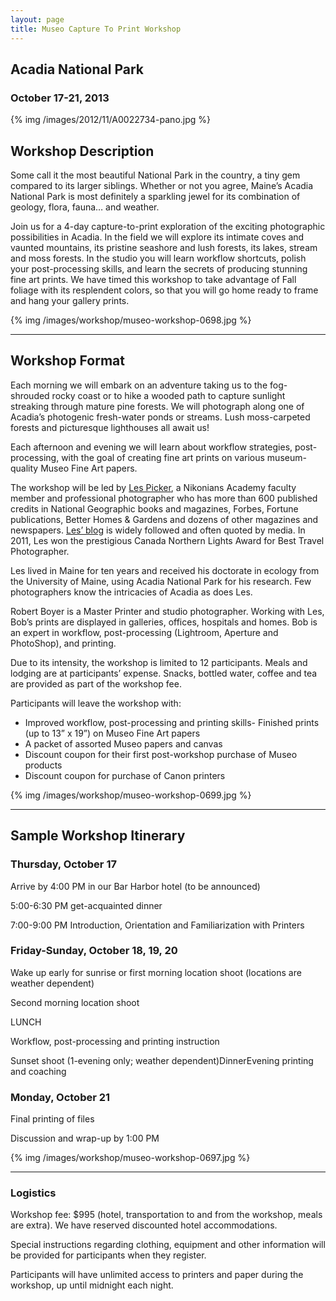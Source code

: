```yaml
---
layout: page
title: Museo Capture To Print Workshop
---
```


## Acadia National Park
### October 17-21, 2013

{% img /images/2012/11/A0022734-pano.jpg %}

## Workshop Description

Some call it the most beautiful National Park in the country, a tiny gem compared to its larger siblings. Whether or not you agree, Maine’s Acadia National Park is most definitely a sparkling jewel for its combination of geology, flora, fauna… and weather. 

Join us for a 4-day capture-to-print exploration of the exciting photographic possibilities in Acadia. In the field we will explore its intimate coves and vaunted mountains, its pristine seashore and lush forests, its lakes, stream and moss forests. In the studio you will learn workflow shortcuts, polish your post-processing skills, and learn the secrets of producing stunning fine art prints.  We have timed this workshop to take advantage of Fall foliage with its resplendent colors, so that you will go home ready to frame and hang your gallery prints. 

{% img /images/workshop/museo-workshop-0698.jpg %}

---

## Workshop Format

Each morning we will embark on an adventure taking us to the fog-shrouded rocky coast or to hike a wooded path to capture sunlight streaking through mature pine forests. We will photograph along one of Acadia’s photogenic fresh-water ponds or streams. Lush moss-carpeted forests and picturesque lighthouses all await us!

Each afternoon and evening we will learn about workflow strategies, post-processing, with the goal of creating fine art prints on various museum-quality Museo Fine Art papers. 

The workshop will be led by [Les Picker](http://www.lesterpickerphoto.com), a Nikonians Academy faculty member and professional photographer who has more than 600 published credits in National Geographic books and magazines, Forbes, Fortune publications, Better Homes & Gardens and dozens of other magazines and newspapers. [Les’ blog](http://blog.lesterpickerphoto.com) is widely followed and often quoted by media. In 2011, Les won the prestigious Canada Northern Lights Award for Best Travel Photographer. 

Les lived in Maine for ten years and received his doctorate in ecology from the University of Maine, using Acadia National Park for his research. Few photographers know the intricacies of Acadia as does Les. 

Robert Boyer is a Master Printer and studio photographer. Working with Les, Bob’s prints are displayed in galleries, offices, hospitals and homes. Bob is an expert in workflow, post-processing (Lightroom, Aperture and PhotoShop), and printing. 

Due to its intensity, the workshop is limited to 12 participants. Meals and lodging are at participants’ expense. Snacks, bottled water, coffee and tea are provided as part of the workshop fee.

Participants will leave the workshop with:

- Improved workflow, post-processing and printing skills- Finished prints (up to 13” x 19”) on Museo Fine Art papers 
- A packet of assorted Museo papers and canvas 
- Discount coupon for their first post-workshop purchase of Museo products
- Discount coupon for purchase of Canon printers

{% img /images/workshop/museo-workshop-0699.jpg %}

---

## Sample Workshop Itinerary

### Thursday, October 17

Arrive by 4:00 PM in our Bar Harbor hotel (to be announced)

5:00-6:30 PM get-acquainted dinner

7:00-9:00 PM Introduction, Orientation and Familiarization with Printers

### Friday-Sunday, October 18, 19, 20

Wake up early for sunrise or first morning location shoot (locations are weather dependent)

Second morning location shoot

LUNCH

Workflow, post-processing and printing instruction

Sunset shoot (1-evening only; weather dependent)DinnerEvening printing and coaching

### Monday, October 21
Final printing of files

Discussion and wrap-up by 1:00 PM

{% img /images/workshop/museo-workshop-0697.jpg %}

---

### Logistics

Workshop fee: $995 (hotel, transportation to and from the workshop, meals are extra). We have reserved discounted hotel accommodations. 

Special instructions regarding clothing, equipment and other information will be provided for participants when they register. 

Participants will have unlimited access to printers and paper during the workshop, up until midnight each night. 

